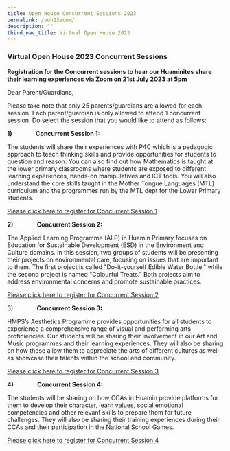 ```yaml
---
title: Open House Concurrent Sessions 2023
permalink: /voh23zoom/
description: ""
third_nav_title: Virtual Open House 2023
---
```

### **Virtual Open House 2023 Concurrent Sessions**

**Registration for the Concurrent sessions to hear our Huaminites share their learning experiences via Zoom on 21st July 2023 at 5pm**

Dear Parent/Guardians,

Please take note that only 25 parents/guardians are allowed for each session. Each parent/guardian is only allowed to attend 1 concurrent session. Do select the session that you would like to attend as follows:

**1)**              **Concurrent Session 1:**

The students will share their experiences with P4C which is a pedagogic approach to teach thinking skills and provide opportunities for students to question and reason. You can also find out how Mathematics is taught at the lower primary classrooms where students are exposed to different learning experiences, hands-on manipulatives and ICT tools. You will also understand the core skills taught in the Mother Tongue Languages (MTL) curriculum and the programmes run by the MTL dept for the Lower Primary students.

[Please click here to register for Concurrent Session 1](https://go.gov.sg/o23s1)

**2)**              **Concurrent Session 2:**

The Applied Learning Programme (ALP) in Huamin Primary focuses on Education for Sustainable Development (ESD) in the Environment and Culture domains. In this session, two groups of students will be presenting their projects on environmental care, focusing on issues that are important to them. The first project is called "Do-it-yourself Edible Water Bottle," while the second project is named "Colourful Treats." Both projects aim to address environmental concerns and promote sustainable practices.

[Please click here to register for Concurrent Session 2](https://go.gov.sg/o23s2)

3)              **Concurrent Session 3:**

HMPS’s Aesthetics Programme provides opportunities for all students to experience a comprehensive range of visual and performing arts proficiencies. Our students will be sharing their involvement in our Art and Music programmes and their learning experiences. They will also be sharing on how these allow them to appreciate the arts of different cultures as well as showcase their talents within the school and community.   

[Please click here to register for Concurrent Session 3](https://go.gov.sg/o23s3)

**4)**              **Concurrent Session 4:**

The students will be sharing on how CCAs in Huamin provide platforms for them to develop their character, learn values, social emotional competencies and other relevant skills to prepare them for future challenges. They will also be sharing their training experiences during their CCAs and their participation in the National School Games.

[Please click here to register for Concurrent Session 4](https://go.gov.sg/o23s4)